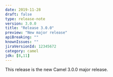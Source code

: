 ```yaml
---
date: 2019-11-28
draft: false 
type: release-note
version: 3.0.0
title: "Release 3.0.0"
preview: "New major release"
apiBreaking: ""
knownIssues: ""
jiraVersionId: 12345672
category: camel
jdk: [8,11]
---
```


This release is the new Camel 3.0.0 major release.
